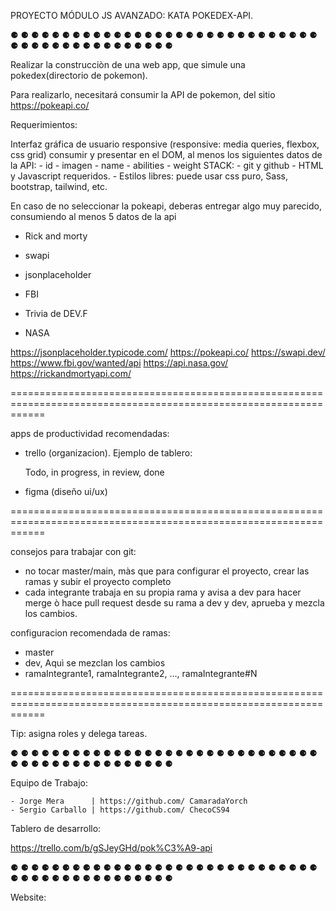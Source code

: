 PROYECTO MÓDULO JS AVANZADO: 
KATA POKEDEX-API.

⚈ ⚈ ⚈ ⚈ ⚈ ⚈ ⚈ ⚈ ⚈ ⚈ ⚈ ⚈ ⚈ ⚈ ⚈ ⚈ ⚈ ⚈ ⚈ ⚈ ⚈ ⚈ ⚈ ⚈ ⚈ ⚈ ⚈ ⚈ ⚈ ⚈ ⚈ ⚈ ⚈ ⚈ ⚈ ⚈ ⚈ ⚈ ⚈ ⚈ ⚈ ⚈ ⚈ ⚈ ⚈ ⚈

Realizar la construcciòn de una web app, que simule una pokedex(directorio de pokemon).

Para realizarlo, necesitará consumir la API de pokemon, del sitio https://pokeapi.co/

Requerimientos:

Interfaz gráfica de usuario responsive (responsive: media queries, flexbox, css grid)
consumir y presentar en el DOM, al menos los siguientes datos de la API:
    - id
    - imagen
    - name
    - abilities
    - weight
STACK: 
    - git y github
    - HTML y Javascript requeridos.
    - Estilos libres: puede usar css puro, Sass, bootstrap, tailwind, etc.

En caso de no seleccionar la pokeapi, deberas entregar algo muy parecido, consumiendo al menos 5 datos de la api

- Rick and morty
- swapi
- jsonplaceholder
- FBI
- Trivia de DEV.F

- NASA

https://jsonplaceholder.typicode.com/
https://pokeapi.co/
https://swapi.dev/
https://www.fbi.gov/wanted/api
https://api.nasa.gov/
https://rickandmortyapi.com/

==================================================================================================================

apps de productividad recomendadas:
- trello (organizacion). Ejemplo de tablero:

    Todo, in progress, in review, done

- figma (diseño ui/ux)

==================================================================================================================

consejos para trabajar con git:
- no tocar master/main, màs que para configurar el proyecto, crear las ramas y subir el proyecto completo
- cada integrante trabaja en su propia rama y avisa a dev para hacer merge ò hace pull request desde su rama a dev y dev,
aprueba y mezcla los cambios.

configuracion recomendada de ramas:
- master 
- dev, Aquì se mezclan los cambios
- ramaIntegrante1, ramaIntegrante2, ..., ramaIntegrante#N

==================================================================================================================

Tip: asigna roles y delega tareas.

⚈ ⚈ ⚈ ⚈ ⚈ ⚈ ⚈ ⚈ ⚈ ⚈ ⚈ ⚈ ⚈ ⚈ ⚈ ⚈ ⚈ ⚈ ⚈ ⚈ ⚈ ⚈ ⚈ ⚈ ⚈ ⚈ ⚈ ⚈ ⚈ ⚈ ⚈ ⚈ ⚈ ⚈ ⚈ ⚈ ⚈ ⚈ ⚈ ⚈ ⚈ ⚈ ⚈ ⚈ ⚈ ⚈

Equipo de Trabajo:

    - Jorge Mera      | https://github.com/ CamaradaYorch
    - Sergio Carballo | https://github.com/ ChecoCS94

Tablero de desarrollo:

https://trello.com/b/gSJeyGHd/pok%C3%A9-api

⚈ ⚈ ⚈ ⚈ ⚈ ⚈ ⚈ ⚈ ⚈ ⚈ ⚈ ⚈ ⚈ ⚈ ⚈ ⚈ ⚈ ⚈ ⚈ ⚈ ⚈ ⚈ ⚈ ⚈ ⚈ ⚈ ⚈ ⚈ ⚈ ⚈ ⚈ ⚈ ⚈ ⚈ ⚈ ⚈ ⚈ ⚈ ⚈ ⚈ ⚈ ⚈ ⚈ ⚈ ⚈ ⚈

Website: 
